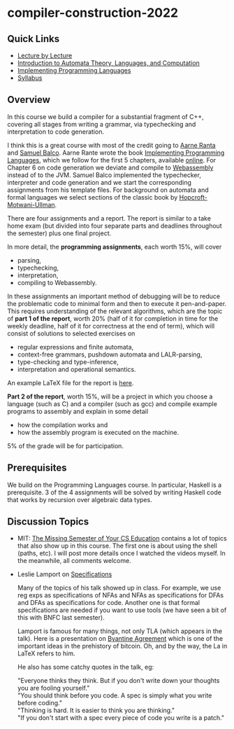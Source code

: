 # compiler-construction-2022

## Quick Links

- [Lecture by Lecture](https://github.com/alexhkurz/compiler-construction-2022/blob/main/lecture-by-lecture.md)  
- [Introduction to Automata Theory, Languages, and Computation](http://ce.sharif.edu/courses/94-95/1/ce414-2/resources/root/Text%20Books/Automata/John%20E.%20Hopcroft,%20Rajeev%20Motwani,%20Jeffrey%20D.%20Ullman-Introduction%20to%20Automata%20Theory,%20Languages,%20and%20Computations-Prentice%20Hall%20%282006%29.pdf)
- [Implementing Programming Languages](http://www.cse.chalmers.se/edu/year/2012/course/DAT150/lectures/plt-book.pdf)
- [Syllabus](https://github.com/alexhkurz/compiler-construction-2022/blob/main/syllabus.md)  

## Overview

In this course we build a compiler for a substantial fragment of C++, covering all stages from writing a grammar, via typechecking and interpretation to code generation.

I think this is a great course with most of the credit going to [Aarne Ranta](http://www.cse.chalmers.se/~aarne/) and [Samuel Balco](https://gdlyrttnap.pl/). Aarne Rante wrote the book [Implementing Programming Languages](http://www.grammaticalframework.org/ipl-book/), which we follow for the first 5 chapters, available [online](http://www.cse.chalmers.se/edu/year/2012/course/DAT150/lectures/plt-book.pdf). For Chapter 6 on code generation we deviate and compile to [Webassembly](https://webassembly.org/) instead of to the JVM. Samuel Balco implemented the typechecker, interpreter and code generation and we start the corresponding assignments from his template files. For background on automata and formal languages we select sections of the classic book by [Hopcroft-Motwani-Ullman](http://ce.sharif.edu/courses/94-95/1/ce414-2/resources/root/Text%20Books/Automata/John%20E.%20Hopcroft,%20Rajeev%20Motwani,%20Jeffrey%20D.%20Ullman-Introduction%20to%20Automata%20Theory,%20Languages,%20and%20Computations-Prentice%20Hall%20(2006).pdf).

There are four assignments and a report. The report is similar to a take home exam (but divided into four separate parts and deadlines throughout the semester) plus one final project.

In more detail, the **programming assignments**, each worth 15%, will cover
- parsing, 
- typechecking, 
- interpretation, 
- compiling to Webassembly.

In these assignments an important method of debugging will be to reduce the problematic code to minimal form and then to execute it pen-and-paper. This requires understanding of the relevant algorithms, which are the topic of **part 1 of the report**, worth 20% (half of it for completion in time for the weekly deadline, half of it for correctness at the end of term), which will consist of solutions to selected exercises on 
- regular expressions and finite automata, 
- context-free grammars, pushdown automata and LALR-parsing, 
- type-checking and type-inference,
- interpretation and operational semantics.

An example LaTeX file for the report is [here](https://github.com/alexhkurz/compiler-construction-2022/tree/main/report). 

**Part 2 of the report**, worth 15%, will be a project in which you choose a language (such as C) and a compiler (such as gcc) and compile example programs to assembly and explain in some detail
- how the compilation works and 
- how the assembly program is executed on the machine.

5% of the grade will be for participation.

## Prerequisites

We build on the Programming Languages course. In particular, Haskell is a prerequisite. 3 of the 4 assignments will be solved by writing Haskell code that works by recursion over algebraic data types.

## Discussion Topics

- MIT: [The Missing Semester of Your CS Education](https://missing.csail.mit.edu/2020/course-shell/) contains a lot of topics that also show up in this course. The first one is about using the shell (paths, etc). I will post more details once I watched the videos myself. In the meanwhile, all comments welcome. 

- Leslie Lamport on [Specifications](https://www.programmingtalks.org/talk/thinking-above-the-code)

    Many of the topics of his talk showed up in class. For example, we use reg exps as specifications of NFAs and NFAs as specifications for DFAs and DFAs as specifications for code. Another one is that formal specifications are needed if you want to use tools (we have seen a bit of this with BNFC last semester).

    Lamport is famous for many things, not only TLA (which appears in the talk). Here is a presentation on [Byantine Agreement](https://www.cs.cornell.edu/courses/cs6410/2018fa/slides/18-distributed-systems-byzantine-agreement.pdf) which is one of the important ideas in the prehistory of bitcoin. Oh, and by the way, the La in LaTeX refers to him.

    He also has some catchy quotes in the talk, eg:

    "Everyone thinks they think. But if you don't write down your thoughts you are fooling yourself."  
    "You should think before you code. A spec is simply what you write before coding."  
    "Thinking is hard. It is easier to think you are thinking."  
    "If you don't start with a spec every piece of code you write is a patch."  
